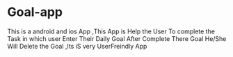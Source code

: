 # Goal-app
 This is a android and ios App ,This App is Help the User To complete the Task in which user Enter Their Daily Goal After Complete There Goal He/She Will Delete the Goal ,Its iS very UserFreindly App

